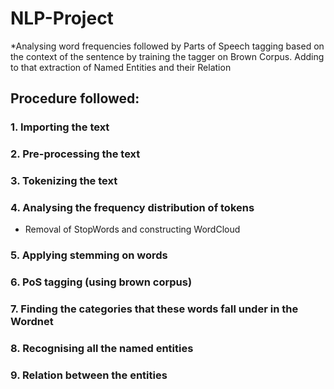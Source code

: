 # NLP-Project

*Analysing word frequencies followed by Parts of Speech tagging based on the context of the sentence by training the tagger on Brown Corpus. Adding to that extraction of Named Entities and their Relation

## Procedure followed:

### 1. Importing the text
### 2. Pre-processing the text
### 3. Tokenizing the text
### 4. Analysing the frequency distribution of tokens
* Removal of StopWords and constructing WordCloud
### 5. Applying stemming on words
### 6. PoS tagging (using brown corpus)
### 7. Finding the categories that these words fall under in the Wordnet
### 8. Recognising all the named entities
### 9. Relation between the entities

